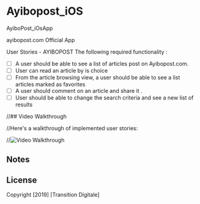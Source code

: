 # Ayibopost_iOS

AyiboPost_iOsApp

ayibopost.com Official App

User Stories - AYIBOPOST The following required functionality :

- [ ] A user should be able to see a list of articles post on Ayibopost.com.
- [ ] User can read an article by is choice
- [ ] From the article browsing view, a user should be able to see a list articles marked as favorites
- [ ] A user should comment on an article and share it .
- [ ] User should be able to change the search criteria and see a new list of results

//## Video Walkthrough

//Here's a walkthrough of implemented user stories:

//<img src='' title='Video Walkthrough' width='' alt='Video Walkthrough' />

## Notes



## License

Copyright [2019] [Transition Digitale]

